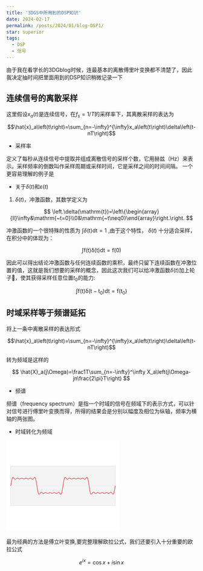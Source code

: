 ```yaml
---
title: '3DGS中所用到的DSP知识'
date: 2024-02-17
permalink: /posts/2024/01/blog-DSP1/
star: superior
tags:
  - DSP
  - 信号
---
```



由于我在看学长的3DGblog时候，连最基本的离散傅里叶变换都不清楚了，因此我决定抽时间把里面用到的DSP知识稍微记录一下


## 连续信号的离散采样

这里假设$x_{a}(t)$是连续信号，在$f_s=1/T$的采样率下，其离散采样的表达为

$$\hat{x}_a\left(t\right)=\sum_{n=-\infty}^{\infty}x_a\left(t\right)\delta\left(t-nT\right)$$

* 采样率

定义了每秒从连续信号中提取并组成离散信号的采样个数，它用赫兹（Hz）来表示。采样频率的倒数叫作采样周期或采样时间，它是采样之间的时间间隔。
一个更容易理解的例子是

* 关于$\delta(t)$和$\varepsilon(t)$

1. $\delta(t)$，冲激函数，其数学定义为

$$
\left.\delta(\mathrm{t})=\left\{\begin{array}{ll}\infty&\mathrm{~t=0}\\0&\mathrm{~t\neq0}\end{array}\right.\right.
$$

冲激函数的一个很特殊的性质为
$\int\delta(\mathrm{t})\mathrm{dt}=1$
,由于这个特性，
$\delta(t)$
十分适合采样，在积分中的体现为：

$$
\int\mathrm{f(t)\delta(t)dt}=\mathrm{f(0)}
$$

因此可以得出结论冲激函数与任何连续函数的乘积，最终只留下连续函数在冲激位置的值，这就是我们想要的采样的概念，因此这次我们可以给冲激函数$\delta(t)$加上轮子🛞，使其获得采样任意位置$t_{0}$的能力:

$$
\mathrm{\int f(t)\delta(t-t_0)dt=f(t_0)}
$$

## 时域采样等于频谱延拓

将上一条中离散采样的表达形式

$$\hat{x}_a\left(t\right)=\sum_{n=-\infty}^{\infty}x_a\left(t\right)\delta\left(t-nT\right)$$

转为频域是这样的

$$
\hat{X}_a(j\Omega)=\frac1T\sum_{n=-\infty}^\infty X_a\left(j\Omega-jn\frac{2\pi}T\right)
$$

* 频谱

频谱（frequency spectrum）是指一个时域的信号在频域下的表示方式，可以针对信号进行傅里叶变换而得，所得的结果会是分别以幅度及相位为纵轴，频率为横轴的两张图。

* 时域转化为频域

![十分形象的动图](Fourier_transform_time_and_frequency_domains_(small).gif)

最为经典的方法是傅立叶变换,要完整理解欧拉公式，我们还要引入十分重要的欧拉公式

$$e^{ix}=\cos x+i\sin x$$
















